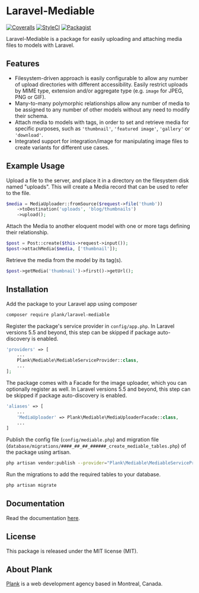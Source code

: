 # Laravel-Mediable

[![Coveralls](https://img.shields.io/coveralls/plank/laravel-mediable.svg?style=flat-square)](https://coveralls.io/github/plank/laravel-mediable)
[![StyleCI](https://styleci.io/repos/63791110/shield)](https://styleci.io/repos/63791110)
[![Packagist](https://img.shields.io/packagist/v/plank/laravel-mediable.svg?style=flat-square)](https://packagist.org/packages/plank/laravel-mediable)

Laravel-Mediable is a package for easily uploading and attaching media files to models with Laravel.

## Features

- Filesystem-driven approach is easily configurable to allow any number of upload directories with different accessibility. Easily restrict uploads by MIME type, extension and/or aggregate type (e.g. `image` for JPEG, PNG or GIF).
- Many-to-many polymorphic relationships allow any number of media to be assigned to any number of other models without any need to modify their schema.
- Attach media to models with tags, in order to set and retrieve media for specific purposes, such as `'thumbnail'`, `'featured image'`, `'gallery'` or `'download'`.
- Integrated support for integration/image for manipulating image files to create variants for different use cases.

## Example Usage

Upload a file to the server, and place it in a directory on the filesystem disk named "uploads". This will create a Media record that can be used to refer to the file.

```php
$media = MediaUploader::fromSource($request->file('thumb'))
	->toDestination('uploads', 'blog/thumbnails')
	->upload();
```

Attach the Media to another eloquent model with one or more tags defining their relationship.

```php
$post = Post::create($this->request->input());
$post->attachMedia($media, ['thumbnail']);
```

Retrieve the media from the model by its tag(s).

```php
$post->getMedia('thumbnail')->first()->getUrl();
```

## Installation

Add the package to your Laravel app using composer

```bash
composer require plank/laravel-mediable
```

Register the package's service provider in `config/app.php`. In Laravel versions 5.5 and beyond, this step can be skipped if package auto-discovery is enabled.

```php
'providers' => [
    ...
    Plank\Mediable\MediableServiceProvider::class,
    ...
];
```

The package comes with a Facade for the image uploader, which you can optionally register as well. In Laravel versions 5.5 and beyond, this step can be skipped if package auto-discovery is enabled.

```php
'aliases' => [
	...
    'MediaUploader' => Plank\Mediable\MediaUploaderFacade::class,
    ...
]
```

Publish the config file (`config/mediable.php`) and migration file (`database/migrations/####_##_##_######_create_mediable_tables.php`) of the package using artisan.

```bash
php artisan vendor:publish --provider="Plank\Mediable\MediableServiceProvider"
```

Run the migrations to add the required tables to your database.

```bash
php artisan migrate
```

## Documentation

Read the documentation [here](http://laravel-mediable.readthedocs.io/en/latest/).

## License

This package is released under the MIT license (MIT).

## About Plank

[Plank](http://plankdesign.com) is a web development agency based in Montreal, Canada.

